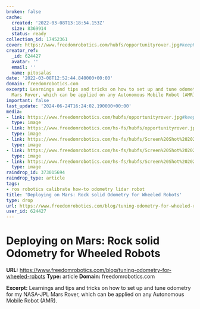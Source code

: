 ```yaml
---
broken: false
cache:
  created: '2022-03-08T13:18:54.153Z'
  size: 8369914
  status: ready
collection_id: 17452361
cover: https://www.freedomrobotics.com/hubfs/opportunityrover.jpg#keepProtocol
creator_ref:
  _id: 624427
  avatar: ''
  email: ''
  name: pitosalas
date: '2022-03-08T12:52:44.840000+00:00'
domain: freedomrobotics.com
excerpt: Learnings and tips and tricks on how to set up and tune odometry for my NASA-JPL
  Mars Rover, which can be applied on any Autonomous Mobile Robot (AMR).
important: false
last_update: '2024-06-24T16:24:02.190000+00:00'
media:
- link: https://www.freedomrobotics.com/hubfs/opportunityrover.jpg#keepProtocol
  type: image
- link: https://www.freedomrobotics.com/hs-fs/hubfs/opportunityrover.jpg?width=1148&name=opportunityrover.jpg
  type: image
- link: https://www.freedomrobotics.com/hs-fs/hubfs/Screen%20Shot%202020-06-04%20at%206.47.19%20PM.png?width=1560&name=Screen%20Shot%202020-06-04%20at%206.47.19%20PM.png
  type: image
- link: https://www.freedomrobotics.com/hs-fs/hubfs/Screen%20Shot%202020-06-08%20at%209.23.10%20PM.png?width=1560&name=Screen%20Shot%202020-06-08%20at%209.23.10%20PM.png
  type: image
- link: https://www.freedomrobotics.com/hs-fs/hubfs/Screen%20Shot%202020-06-11%20at%209.jpg?width=1148&name=Screen%20Shot%202020-06-11%20at%209.jpg
  type: image
raindrop_id: 373015694
raindrop_type: article
tags:
- ros robotics calibrate how-to odometry lidar robot
title: 'Deploying on Mars: Rock solid Odometry for Wheeled Robots'
type: drop
url: https://www.freedomrobotics.com/blog/tuning-odometry-for-wheeled-robots
user_id: 624427
---
```


# Deploying on Mars: Rock solid Odometry for Wheeled Robots

**URL:** https://www.freedomrobotics.com/blog/tuning-odometry-for-wheeled-robots
**Type:** article
**Domain:** freedomrobotics.com

**Excerpt:** Learnings and tips and tricks on how to set up and tune odometry for my NASA-JPL Mars Rover, which can be applied on any Autonomous Mobile Robot (AMR).
